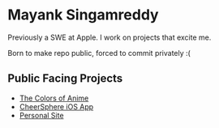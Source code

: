 # Mayank Singamreddy

Previously a SWE at Apple. I work on projects that excite me.   

Born to make repo public, forced to commit privately :( 

## Public Facing Projects
- [The Colors of Anime](http://thecolorsofanime.com/)
- [CheerSphere iOS App](https://apps.apple.com/us/app/cheersphere/id6503993239)
- [Personal Site](https://singamreddy.com/)
